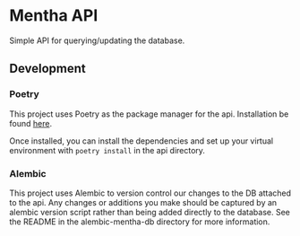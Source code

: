 # Mentha API

Simple API for querying/updating the database.

## Development

### Poetry

This project uses Poetry as the package manager for the api. Installation
be found [here](https://python-poetry.org/docs/#installation).

Once installed, you can install the dependencies and set up your virtual
environment with `poetry install` in the api directory.

### Alembic

This project uses Alembic to version control our changes to the DB attached to the
api. Any changes or additions you make should be captured by an alembic version
script rather than being added directly to the database. See the README in the
alembic-mentha-db directory for more information.
